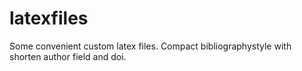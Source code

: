 # latexfiles
Some convenient custom latex files. Compact bibliographystyle with shorten author field and doi.
